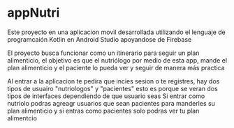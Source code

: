 # appNutri

Este proyecto en una aplicacion movil desarrollada utilizando el lenguaje de programcaión Kotlin en Android Studio apoyandose de Firebase

El proyecto busca funcionar como un itinerario para seguir un plan
alimenticio, el objetivo es que el nutriólogo por medio de esta app, 
mande el plan alimenticio y el paciente lo pueda ver y seguir de manera más practica

Al entrar a la aplicacion te pedira que incies sesion o te registres, hay dos tipos de usuairo "nutriologos" y "pacientes" esto es porque se veran dos tipos de interfaces dependiendo de que usuario seas
Si entrar como nutriolo podras agreagr usuarios que sean pacientes para manderles su plan alimenticio y si entras como pacientes solo podras ver tu plan alimentcio 

